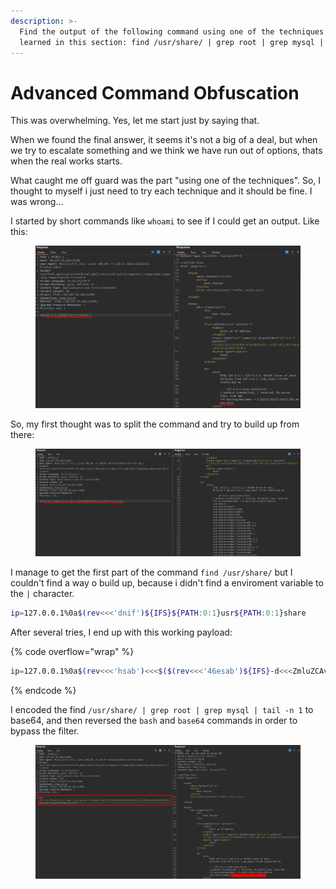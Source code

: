 ```yaml
---
description: >-
  Find the output of the following command using one of the techniques you
  learned in this section: find /usr/share/ | grep root | grep mysql | tail -n 1
---
```


# Advanced Command Obfuscation

This was overwhelming. Yes, let me start just by saying that.&#x20;

When we found the final answer, it seems it's not a big of a deal, but when we try to escalate something and we think we have run out of options, thats when the real works starts.

What caught me off guard was the part "using one of the techniques". So, I thought to myself i just need to try each technique and it should be fine. I was wrong...

I started by short commands like `whoami` to see if I could get an output. Like this:

<figure><img src="../../../.gitbook/assets/image (7) (1) (1) (1) (1) (1) (1).png" alt=""><figcaption></figcaption></figure>

So, my first thought was to split the command and try to build up from there:

<figure><img src="../../../.gitbook/assets/image (1) (1) (1) (1) (1) (1) (1) (1) (1) (1) (1) (1) (1) (1) (1).png" alt=""><figcaption></figcaption></figure>

I manage to get the first  part of the command `find /usr/share/` but I couldn't find a way o build up, because i didn't find a enviroment variable to the `|` character.

```bash
ip=127.0.0.1%0a$(rev<<<'dnif')${IFS}${PATH:0:1}usr${PATH:0:1}share
```

After several tries, I end up with this working payload:

{% code overflow="wrap" %}
```bash
ip=127.0.0.1%0a$(rev<<<'hsab')<<<$($(rev<<<'46esab')${IFS}-d<<<ZmluZCAvdXNyL3NoYXJlLyB8IGdyZXAgcm9vdCB8IGdyZXAgbXlzcWwgfCB0YWlsIC1uIDE=)
```
{% endcode %}

I encoded the find `/usr/share/ | grep root | grep mysql | tail -n 1` to base64, and then reversed the `bash` and `base64` commands in order  to bypass the filter.

<figure><img src="../../../.gitbook/assets/image (105).png" alt=""><figcaption></figcaption></figure>
